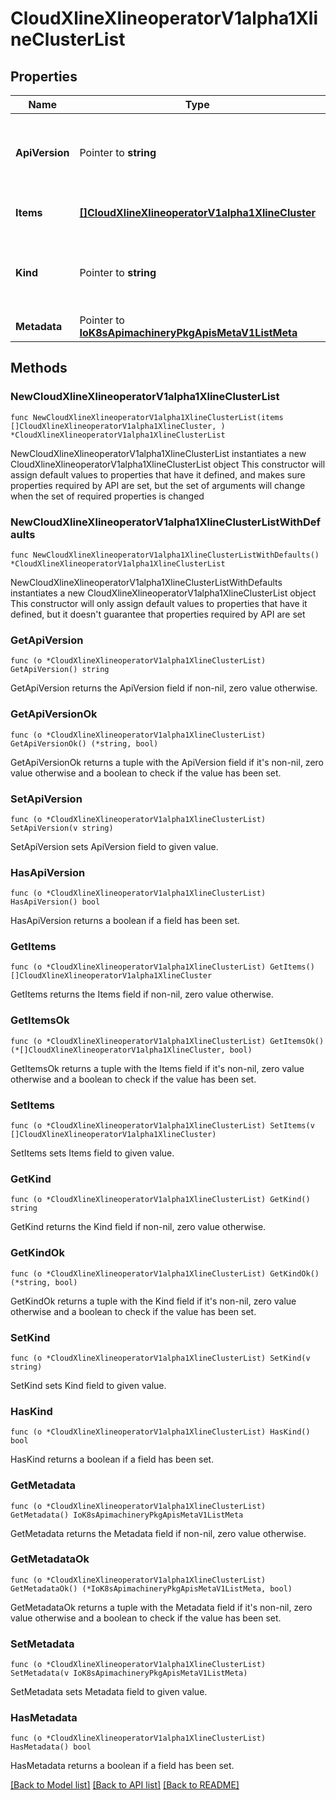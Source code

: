 # CloudXlineXlineoperatorV1alpha1XlineClusterList

## Properties

Name | Type | Description | Notes
------------ | ------------- | ------------- | -------------
**ApiVersion** | Pointer to **string** | APIVersion defines the versioned schema of this representation of an object. Servers should convert recognized schemas to the latest internal value, and may reject unrecognized values. More info: https://git.k8s.io/community/contributors/devel/sig-architecture/api-conventions.md#resources | [optional] 
**Items** | [**[]CloudXlineXlineoperatorV1alpha1XlineCluster**](CloudXlineXlineoperatorV1alpha1XlineCluster.md) | List of xlineclusters. More info: https://git.k8s.io/community/contributors/devel/sig-architecture/api-conventions.md | 
**Kind** | Pointer to **string** | Kind is a string value representing the REST resource this object represents. Servers may infer this from the endpoint the client submits requests to. Cannot be updated. In CamelCase. More info: https://git.k8s.io/community/contributors/devel/sig-architecture/api-conventions.md#types-kinds | [optional] 
**Metadata** | Pointer to [**IoK8sApimachineryPkgApisMetaV1ListMeta**](IoK8sApimachineryPkgApisMetaV1ListMeta.md) |  | [optional] 

## Methods

### NewCloudXlineXlineoperatorV1alpha1XlineClusterList

`func NewCloudXlineXlineoperatorV1alpha1XlineClusterList(items []CloudXlineXlineoperatorV1alpha1XlineCluster, ) *CloudXlineXlineoperatorV1alpha1XlineClusterList`

NewCloudXlineXlineoperatorV1alpha1XlineClusterList instantiates a new CloudXlineXlineoperatorV1alpha1XlineClusterList object
This constructor will assign default values to properties that have it defined,
and makes sure properties required by API are set, but the set of arguments
will change when the set of required properties is changed

### NewCloudXlineXlineoperatorV1alpha1XlineClusterListWithDefaults

`func NewCloudXlineXlineoperatorV1alpha1XlineClusterListWithDefaults() *CloudXlineXlineoperatorV1alpha1XlineClusterList`

NewCloudXlineXlineoperatorV1alpha1XlineClusterListWithDefaults instantiates a new CloudXlineXlineoperatorV1alpha1XlineClusterList object
This constructor will only assign default values to properties that have it defined,
but it doesn't guarantee that properties required by API are set

### GetApiVersion

`func (o *CloudXlineXlineoperatorV1alpha1XlineClusterList) GetApiVersion() string`

GetApiVersion returns the ApiVersion field if non-nil, zero value otherwise.

### GetApiVersionOk

`func (o *CloudXlineXlineoperatorV1alpha1XlineClusterList) GetApiVersionOk() (*string, bool)`

GetApiVersionOk returns a tuple with the ApiVersion field if it's non-nil, zero value otherwise
and a boolean to check if the value has been set.

### SetApiVersion

`func (o *CloudXlineXlineoperatorV1alpha1XlineClusterList) SetApiVersion(v string)`

SetApiVersion sets ApiVersion field to given value.

### HasApiVersion

`func (o *CloudXlineXlineoperatorV1alpha1XlineClusterList) HasApiVersion() bool`

HasApiVersion returns a boolean if a field has been set.

### GetItems

`func (o *CloudXlineXlineoperatorV1alpha1XlineClusterList) GetItems() []CloudXlineXlineoperatorV1alpha1XlineCluster`

GetItems returns the Items field if non-nil, zero value otherwise.

### GetItemsOk

`func (o *CloudXlineXlineoperatorV1alpha1XlineClusterList) GetItemsOk() (*[]CloudXlineXlineoperatorV1alpha1XlineCluster, bool)`

GetItemsOk returns a tuple with the Items field if it's non-nil, zero value otherwise
and a boolean to check if the value has been set.

### SetItems

`func (o *CloudXlineXlineoperatorV1alpha1XlineClusterList) SetItems(v []CloudXlineXlineoperatorV1alpha1XlineCluster)`

SetItems sets Items field to given value.


### GetKind

`func (o *CloudXlineXlineoperatorV1alpha1XlineClusterList) GetKind() string`

GetKind returns the Kind field if non-nil, zero value otherwise.

### GetKindOk

`func (o *CloudXlineXlineoperatorV1alpha1XlineClusterList) GetKindOk() (*string, bool)`

GetKindOk returns a tuple with the Kind field if it's non-nil, zero value otherwise
and a boolean to check if the value has been set.

### SetKind

`func (o *CloudXlineXlineoperatorV1alpha1XlineClusterList) SetKind(v string)`

SetKind sets Kind field to given value.

### HasKind

`func (o *CloudXlineXlineoperatorV1alpha1XlineClusterList) HasKind() bool`

HasKind returns a boolean if a field has been set.

### GetMetadata

`func (o *CloudXlineXlineoperatorV1alpha1XlineClusterList) GetMetadata() IoK8sApimachineryPkgApisMetaV1ListMeta`

GetMetadata returns the Metadata field if non-nil, zero value otherwise.

### GetMetadataOk

`func (o *CloudXlineXlineoperatorV1alpha1XlineClusterList) GetMetadataOk() (*IoK8sApimachineryPkgApisMetaV1ListMeta, bool)`

GetMetadataOk returns a tuple with the Metadata field if it's non-nil, zero value otherwise
and a boolean to check if the value has been set.

### SetMetadata

`func (o *CloudXlineXlineoperatorV1alpha1XlineClusterList) SetMetadata(v IoK8sApimachineryPkgApisMetaV1ListMeta)`

SetMetadata sets Metadata field to given value.

### HasMetadata

`func (o *CloudXlineXlineoperatorV1alpha1XlineClusterList) HasMetadata() bool`

HasMetadata returns a boolean if a field has been set.


[[Back to Model list]](../README.md#documentation-for-models) [[Back to API list]](../README.md#documentation-for-api-endpoints) [[Back to README]](../README.md)


